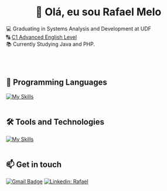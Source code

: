 <h1 align="center">👋 Olá, eu sou Rafael Melo</h1>

<p align="left">
  💻 Graduating in Systems Analysis and Development at UDF <br>
  🔠 <a href="https://cert.efset.org/fZ46xL" rel="nofollow">C1 Advanced English Level</a> <br>
  📚 Currently Studying Java and PHP.
</p><br><br>


## 🚀 Programming Languages
[![My Skills](https://skillicons.dev/icons?i=java)](https://skillicons.dev)<br><br>

## 🛠️ Tools and Technologies
[![My Skills](https://skillicons.dev/icons?i=intellij,mysql,git,github)](https://skillicons.dev)<br><br>

## 📫 Get in touch

[![Gmail Badge](https://img.shields.io/badge/-{rafaelmelodev223@gmail.com}-006bed?style=flat-square&logo=Gmail&logoColor=white&link=mailto:{SeuEmail})](mailto:{SeuEmail})
[![Linkedin: Rafael](https://img.shields.io/badge/-rafaelmelo-blue?style=flat-square&logo=Linkedin&logoColor=white&link=https://www.linkedin.com/in/devellenias/)](https://www.linkedin.com/in/rafael-melo-souza/)
<br><br>
